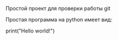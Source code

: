 Простой проект для проверки работы git

Простая программа на python имеет вид:

print("Hello world!")
